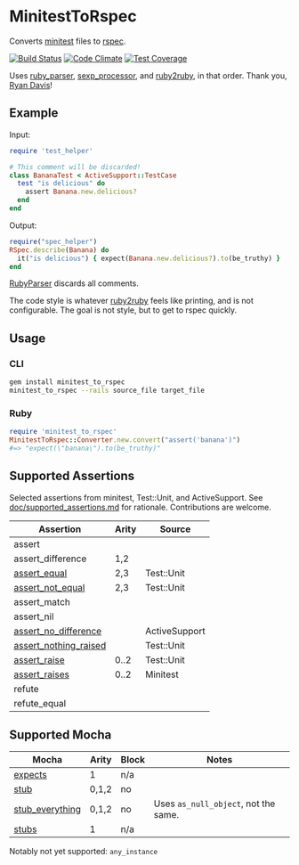 # MinitestToRspec

Converts [minitest][8] files to [rspec][9].

[![Build Status][1]][2] [![Code Climate][3]][4] [![Test Coverage][7]][4]

Uses [ruby_parser][14], [sexp_processor][15], and [ruby2ruby][16],
in that order.  Thank you, [Ryan Davis][17]!

Example
-------

Input:

```ruby
require 'test_helper'

# This comment will be discarded!
class BananaTest < ActiveSupport::TestCase
  test "is delicious" do
    assert Banana.new.delicious?
  end
end
```

Output:

```ruby
require("spec_helper")
RSpec.describe(Banana) do
  it("is delicious") { expect(Banana.new.delicious?).to(be_truthy) }
end
```

[RubyParser][14] discards all comments.

The code style is whatever [ruby2ruby][6] feels like printing,
and is not configurable.  The goal is not style, but to get to
rspec quickly.

Usage
-----

### CLI

```bash
gem install minitest_to_rspec
minitest_to_rspec --rails source_file target_file
```

### Ruby

```ruby
require 'minitest_to_rspec'
MinitestToRspec::Converter.new.convert("assert('banana')")
#=> "expect(\"banana\").to(be_truthy)"
```

Supported Assertions
--------------------

Selected assertions from minitest, Test::Unit, and ActiveSupport.
See [doc/supported_assertions.md][5] for rationale.  Contributions
are welcome.

Assertion                   | Arity | Source
--------------------------- | ----- | ------
assert                      |       |
assert_difference           | 1,2   |
[assert_equal][23]          | 2,3   | Test::Unit
[assert_not_equal][22]      | 2,3   | Test::Unit
assert_match                |       |
assert_nil                  |       |
[assert_no_difference][12]  |       | ActiveSupport
[assert_nothing_raised][10] |       | Test::Unit
[assert_raise][11]          | 0..2  | Test::Unit
[assert_raises][13]         | 0..2  | Minitest
refute                      |       |
refute_equal                |       |

Supported Mocha
---------------

Mocha                 | Arity | Block | Notes
--------------------- | ----- | ----- | -------
[expects][21]         | 1     | n/a   |
[stub][19]            | 0,1,2 | no    |
[stub_everything][18] | 0,1,2 | no    | Uses `as_null_object`, not the same.
[stubs][20]           | 1     | n/a   |

Notably not yet supported: `any_instance`

[1]: https://travis-ci.org/jaredbeck/minitest_to_rspec.svg
[2]: https://travis-ci.org/jaredbeck/minitest_to_rspec
[3]: https://codeclimate.com/github/jaredbeck/minitest_to_rspec/badges/gpa.svg
[4]: https://codeclimate.com/github/jaredbeck/minitest_to_rspec
[5]: https://github.com/jaredbeck/minitest_to_rspec/blob/master/doc/supported_assertions.md
[6]: https://github.com/seattlerb/ruby2ruby
[7]: https://codeclimate.com/github/jaredbeck/minitest_to_rspec/badges/coverage.svg
[8]: https://github.com/jaredbeck/minitest_to_rspec/blob/master/doc/minitest.md
[9]: https://github.com/jaredbeck/minitest_to_rspec/blob/master/doc/rspec.md
[10]: http://www.rubydoc.info/gems/test-unit/3.0.9/Test/Unit/Assertions#assert_nothing_raised-instance_method
[11]: http://ruby-doc.org/stdlib-2.1.0/libdoc/test/unit/rdoc/Test/Unit/Assertions.html#method-i-assert_raise
[12]: http://api.rubyonrails.org/classes/ActiveSupport/Testing/Assertions.html#method-i-assert_no_difference
[13]: http://www.rubydoc.info/gems/minitest/5.5.1/Minitest/Assertions#assert_raises-instance_method
[14]: https://github.com/seattlerb/ruby_parser
[15]: https://github.com/seattlerb/sexp_processor
[16]: https://github.com/seattlerb/ruby2ruby
[17]: https://github.com/zenspider
[18]: http://www.rubydoc.info/github/floehopper/mocha/Mocha/API:stub_everything
[19]: http://www.rubydoc.info/github/floehopper/mocha/Mocha/API#stub-instance_method
[20]: http://www.rubydoc.info/github/floehopper/mocha/Mocha/ObjectMethods#stubs-instance_method
[21]: http://www.rubydoc.info/github/floehopper/mocha/Mocha/ObjectMethods:expects
[22]: http://www.rubydoc.info/gems/test-unit/3.0.9/Test/Unit/Assertions#assert_not_equal-instance_method
[23]: http://www.rubydoc.info/gems/test-unit/3.0.9/Test/Unit/Assertions#assert_equal-instance_method
